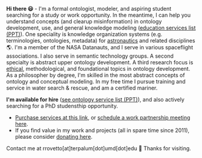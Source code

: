 **Hi there :smiley:** - I'm a formal ontologist, modeler, and aspiring student searching for a study or work opportunity. 
In the meantime, I can help you understand concepts (and clearup misinformation) in ontology development, use, and general knowledge modeling ([education services list (PPT)](https://www.slideshare.net/RobertRovetto/ontology-courses-education)).  One speciality is knowledge organization systems (e.g. terminologies, ontologies, metadata) for [astronautics](https://ontospace.wordpress.com) and related disciplines :earth_americas:. I'm a member of the NASA Datanauts, and I serve in various spaceflight associations. I also serve in semantic technology groups. A second specialty is abstract upper ontology development. A third research focus is [ethical](https://github.com/rrovetto/Ethical-Ontology-Development), methodological, and foundational topics in ontology development. As a philosopher by degree, I'm skilled in the most abstract concepts of ontology and conceptual modeling. In my free time I pursue training and service in water search & rescue, and am a certified mariner. 

**I'm available for hire** ([see ontology service list (PPT)](https://www.slideshare.net/RobertRovetto/ontology-services-238070099)), and also actively searching for a PhD studensthip opportunity. 
* [Purchase services at this link](https://tinyurl.com/yas7trzy), or [schedule a work partnership meeting here](http://my.setmore.com/bookingpage/f18db686-98bb-41dd-9097-35218b2a1091/services/sb83f723d7838e4484783cc5a1c675f0e6eedf99d).
* If you find value in my work and projects (all in spare time since 2011), please consider [donating here](https://gogetfunding.com/knowledge-organization-services-ontology-terminology-metadata-concept-analysis/).

Contact me at rrovetto[at]terpalum[dot]umd[dot]edu 💬  Thanks for visiting.

<!--
**rrovetto/rrovetto** is a ✨ _special_ ✨ repository because its `README.md` (this file) appears on your GitHub profile.

Here are some ideas to get you started:

- 🔭 I’m currently working on ...
- 🌱 I’m currently learning ...
- 👯 I’m looking to collaborate on ...
- 🤔 I’m looking for help with ...
- 💬 Ask me about ...
- 📫 How to reach me: ...
- 😄 Pronouns: ...
- ⚡ Fun fact: ...
- 👋
-->
